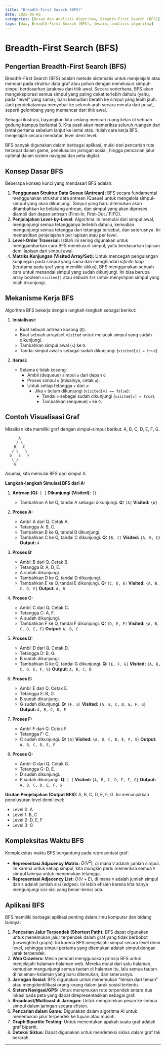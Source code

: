 ```yaml
---
title: "Breadth-First Search (BFS)"
date: 2025-05-06
categories: [Desan dan Analisis Algoritma, Breadth-First Search (BFS)]
tags: [daa, Breadth-First Search (BFS), desain, analisis algoritma]
---
```


# Breadth-First Search (BFS)

## Pengertian Breadth-First Search (BFS)

Breadth-First Search (BFS) adalah metode sistematis untuk menjelajahi atau mencari pada struktur data graf atau pohon dengan menelusuri simpul-simpul berdasarkan jaraknya dari titik awal. Secara sederhana, BFS akan mengeksplorasi semua simpul yang paling dekat terlebih dahulu (yaitu, pada "level" yang sama), baru kemudian beralih ke simpul yang lebih jauh. Jadi pendekatannya menyebar ke seluruh arah secara merata dari pusat, seperti gelombang yang memancar dari titik awal.

Sebagai ilustrasi, bayangkan kita sedang mencari ruang kelas di sebuah gedung kampus berlantai 3. Kita pasti akan memeriksa seluruh ruangan dari lantai pertama sebelum lanjut ke lantai atas. Itulah cara kerja BFS: menjelajah secara mendatar, level demi level.

BFS banyak digunakan dalam berbagai aplikasi, mulai dari pencarian rute tercepat dalam game, penelusuran jaringan sosial, hingga pencarian jalur optimal dalam sistem navigasi dan peta digital.

## Konsep Dasar BFS

Beberapa konsep kunci yang mendasari BFS adalah:

1.  **Penggunaan Struktur Data Queue (Antrean):** BFS secara fundamental menggunakan struktur data antrean (Queue) untuk mengelola simpul-simpul yang akan dikunjungi. Simpul yang baru ditemukan akan ditambahkan ke belakang antrean, dan simpul yang akan diproses diambil dari depan antrean (First-In, First-Out / FIFO).
2.  **Penjelajahan Level-by-Level:** Algoritma ini memulai dari simpul awal, mengunjungi semua tetangganya terlebih dahulu, kemudian mengunjungi semua tetangga dari tetangga tersebut, dan seterusnya. Ini memastikan penjelajahan per lapisan atau per level.
3.  **Level-Order Traversal:** Istilah ini sering digunakan untuk menggambarkan cara BFS menelusuri simpul, yaitu berdasarkan lapisan demi lapisan dari simpul awal.
4.  **Matriks Kunjungan (Visited Array/Set):** Untuk mencegah pengulangan kunjungan pada simpul yang sama dan menghindari *infinite loop* (terutama pada graf yang memiliki siklus), BFS menggunakan sebuah cara untuk menandai simpul yang sudah dikunjungi. Ini bisa berupa array boolean `visited[]` atau sebuah `Set` untuk menyimpan simpul yang telah dikunjungi.

## Mekanisme Kerja BFS

Algoritma BFS bekerja dengan langkah-langkah sebagai berikut:

1.  **Inisialisasi:**
    * Buat sebuah antrean kosong (`Q`).
    * Buat sebuah array/set `visited` untuk melacak simpul yang sudah dikunjungi.
    * Tambahkan simpul awal (`s`) ke `Q`.
    * Tandai simpul awal `s` sebagai sudah dikunjungi (`visited[s] = true`).

2.  **Iterasi:**
    * Selama `Q` tidak kosong:
        * Ambil (dequeue) simpul `u` dari depan `Q`.
        * Proses simpul `u` (misalnya, cetak `u`).
        * Untuk setiap tetangga `v` dari `u`:
            * Jika `v` belum dikunjungi (`visited[v] == false`):
                * Tandai `v` sebagai sudah dikunjungi (`visited[v] = true`).
                * Tambahkan (enqueue) `v` ke `Q`.

## Contoh Visualisasi Graf

Misalkan kita memiliki graf dengan simpul-simpul berikut: A, B, C, D, E, F, G.

```
      A
     / \
    B   C
   / \   \
  D   E   F
   \ /
    G
```

Asumsi, kita memulai BFS dari simpul A.

**Langkah-langkah Simulasi BFS dari A:**

1.  **Antrean (Q):** `[ ]`
    **Dikunjungi (Visited):** `{}`
    * Tambahkan A ke Q, tandai A sebagai dikunjungi.
    **Q:** `[A]`
    **Visited:** `{A}`

2.  **Proses A:**
    * Ambil A dari Q. Cetak A.
    * Tetangga A: B, C.
    * Tambahkan B ke Q, tandai B dikunjungi.
    * Tambahkan C ke Q, tandai C dikunjungi.
    **Q:** `[B, C]`
    **Visited:** `{A, B, C}`
    **Output:** `A`

3.  **Proses B:**
    * Ambil B dari Q. Cetak B.
    * Tetangga B: A, D, E.
    * A sudah dikunjungi.
    * Tambahkan D ke Q, tandai D dikunjungi.
    * Tambahkan E ke Q, tandai E dikunjungi.
    **Q:** `[C, D, E]`
    **Visited:** `{A, B, C, D, E}`
    **Output:** `A, B`

4.  **Proses C:**
    * Ambil C dari Q. Cetak C.
    * Tetangga C: A, F.
    * A sudah dikunjungi.
    * Tambahkan F ke Q, tandai F dikunjungi.
    **Q:** `[D, E, F]`
    **Visited:** `{A, B, C, D, E, F}`
    **Output:** `A, B, C`

5.  **Proses D:**
    * Ambil D dari Q. Cetak D.
    * Tetangga D: B, G.
    * B sudah dikunjungi.
    * Tambahkan G ke Q, tandai G dikunjungi.
    **Q:** `[E, F, G]`
    **Visited:** `{A, B, C, D, E, F, G}`
    **Output:** `A, B, C, D`

6.  **Proses E:**
    * Ambil E dari Q. Cetak E.
    * Tetangga E: B, G.
    * B sudah dikunjungi.
    * G sudah dikunjungi.
    **Q:** `[F, G]`
    **Visited:** `{A, B, C, D, E, F, G}`
    **Output:** `A, B, C, D, E`

7.  **Proses F:**
    * Ambil F dari Q. Cetak F.
    * Tetangga F: C.
    * C sudah dikunjungi.
    **Q:** `[G]`
    **Visited:** `{A, B, C, D, E, F, G}`
    **Output:** `A, B, C, D, E, F`

8.  **Proses G:**
    * Ambil G dari Q. Cetak G.
    * Tetangga G: D, E.
    * D sudah dikunjungi.
    * E sudah dikunjungi.
    **Q:** `[ ]`
    **Visited:** `{A, B, C, D, E, F, G}`
    **Output:** `A, B, C, D, E, F, G`

**Urutan Penjelajahan (Output BFS):** A, B, C, D, E, F, G.
Ini menunjukkan penelusuran level demi level:
* Level 0: A
* Level 1: B, C
* Level 2: D, E, F
* Level 3: G

## Kompleksitas Waktu BFS

Kompleksitas waktu BFS bergantung pada representasi graf:

* **Representasi Adjacency Matrix:** $O(V^2)$, di mana `V` adalah jumlah simpul. Ini karena untuk setiap simpul, kita mungkin perlu memeriksa semua `V` simpul lainnya untuk menemukan tetangga.
* **Representasi Adjacency List:** $O(V + E)$, di mana `V` adalah jumlah simpul dan `E` adalah jumlah sisi (edges). Ini lebih efisien karena kita hanya mengunjungi sisi-sisi yang benar-benar ada.

## Aplikasi BFS

BFS memiliki berbagai aplikasi penting dalam ilmu komputer dan bidang lainnya:

1.  **Pencarian Jalur Terpendek (Shortest Path):** BFS dapat digunakan untuk menemukan jalur terpendek dalam graf yang tidak berbobot (unweighted graph). Ini karena BFS menjelajahi simpul secara level demi level, sehingga simpul pertama yang ditemukan adalah simpul dengan jarak terpendek.
2.  **Web Crawlers:** Mesin pencari menggunakan prinsip BFS untuk menjelajahi halaman-halaman web. Mereka mulai dari satu halaman, kemudian mengunjungi semua tautan di halaman itu, lalu semua tautan di halaman-halaman yang baru ditemukan, dan seterusnya.
3.  **Jaringan Sosial:** BFS digunakan untuk menemukan "teman dari teman" atau mengidentifikasi orang-orang dalam jarak sosial tertentu.
4.  **Sistem Navigasi/GPS:** Untuk menemukan rute terpendek antara dua lokasi pada peta yang dapat direpresentasikan sebagai graf.
5.  **Broadcast/Multicast di Jaringan:** Untuk mengirimkan pesan ke semua simpul dalam jaringan secara efisien.
6.  **Pencarian dalam Game:** Digunakan dalam algoritma AI untuk menemukan jalur terpendek ke tujuan atau musuh.
7.  **Graph Bipartite Testing:** Untuk menentukan apakah suatu graf adalah graf bipartit.
8.  **Deteksi Siklus:** Dapat digunakan untuk mendeteksi siklus dalam graf tak berarah.

---